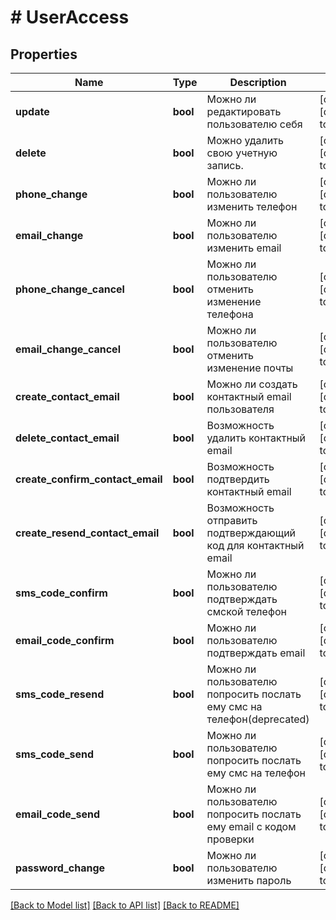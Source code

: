 # # UserAccess

## Properties

Name | Type | Description | Notes
------------ | ------------- | ------------- | -------------
**update** | **bool** | Можно ли редактировать пользователю себя | [optional] [default to false]
**delete** | **bool** | Можно удалить свою учетную запись. | [optional] [default to false]
**phone_change** | **bool** | Можно ли пользователю изменить телефон | [optional] [default to false]
**email_change** | **bool** | Можно ли пользователю изменить email | [optional] [default to false]
**phone_change_cancel** | **bool** | Можно ли пользователю отменить изменение телефона | [optional] [default to false]
**email_change_cancel** | **bool** | Можно ли пользователю отменить изменение почты | [optional] [default to false]
**create_contact_email** | **bool** | Можно ли создать контактный email пользователя | [optional] [default to false]
**delete_contact_email** | **bool** | Возможность удалить контактный email | [optional] [default to false]
**create_confirm_contact_email** | **bool** | Возможность подтвердить контактный email | [optional] [default to false]
**create_resend_contact_email** | **bool** | Возможность отправить подтверждающий код для контактный email | [optional] [default to false]
**sms_code_confirm** | **bool** | Можно ли пользователю подтверждать смской телефон | [optional] [default to false]
**email_code_confirm** | **bool** | Можно ли пользователю подтверждать email | [optional] [default to false]
**sms_code_resend** | **bool** | Можно ли пользователю попросить послать ему смс на телефон(deprecated) | [optional] [default to false]
**sms_code_send** | **bool** | Можно ли пользователю попросить послать ему смс на телефон | [optional] [default to false]
**email_code_send** | **bool** | Можно ли пользователю попросить послать ему email c кодом проверки | [optional] [default to false]
**password_change** | **bool** | Можно ли пользователю изменить пароль | [optional] [default to false]

[[Back to Model list]](../../README.md#models) [[Back to API list]](../../README.md#endpoints) [[Back to README]](../../README.md)
